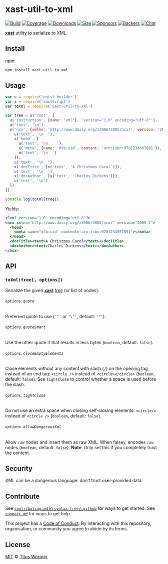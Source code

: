 # xast-util-to-xml

[![Build][build-badge]][build]
[![Coverage][coverage-badge]][coverage]
[![Downloads][downloads-badge]][downloads]
[![Size][size-badge]][size]
[![Sponsors][sponsors-badge]][collective]
[![Backers][backers-badge]][collective]
[![Chat][chat-badge]][chat]

**[xast][]** utility to serialize to XML.

## Install

[npm][]:

```sh
npm install xast-util-to-xml
```

## Usage

```js
var u = require('unist-builder')
var x = require('xastscript')
var toXml = require('xast-util-to-xml')

var tree = u('root', [
  u('instruction', {name: 'xml'}, 'version="1.0" encoding="utf-8"'),
  u('text', '\n'),
  x('ncx', {xmlns: 'http://www.daisy.org/z3986/2005/ncx/', version: '2005-1'}, [
    u('text', '\n  '),
    x('head', [
      u('text', '\n    '),
      x('meta', {name: 'dtb:uid', content: 'urn:isbn:9781234567891'}),
      u('text', '\n  ')
    ]),
    u('text', '\n  '),
    x('docTitle', [x('text', 'A Christmas Carol')]),
    u('text', '\n  '),
    x('docAuthor', [x('text', 'Charles Dickens')]),
    u('text', '\n')
  ])
])

console.log(toXml(tree))
```

Yields:

```xml
<?xml version="1.0" encoding="utf-8"?>
<ncx xmlns="http://www.daisy.org/z3986/2005/ncx/" version="2005-1">
  <head>
    <meta name="dtb:uid" content="urn:isbn:9781234567891"></meta>
  </head>
  <docTitle><text>A Christmas Carol</text></docTitle>
  <docAuthor><text>Charles Dickens</text></docAuthor>
</ncx>
```

## API

### `toXml(tree[, options])`

Serialize the given **[xast][]** *[tree][]* (or list of nodes).

###### `options.quote`

Preferred quote to use (`'"'` or `'\''`, default: `'"'`).

###### `options.quoteSmart`

Use the other quote if that results in less bytes (`boolean`, default: `false`).

###### `options.closeEmptyElements`

Close elements without any content with slash (`/`) on the opening tag
instead of an end tag: `<circle />` instead of `<circle></circle>` (`boolean`,
default: `false`).
See `tightClose` to control whether a space is used before the slash.

###### `options.tightClose`

Do not use an extra space when closing self-closing elements: `<circle/>`
instead of `<circle />` (`boolean`, default: `false`).

###### `options.allowDangerousXml`

Allow `raw` nodes and insert them as raw XML.
When falsey, encodes `raw` nodes (`boolean`, default: `false`).
**Note**: Only set this if you completely trust the content.

## Security

XML can be a dangerous language: don’t trust user-provided data.

## Contribute

See [`contributing.md` in `syntax-tree/.github`][contributing] for ways to get
started.
See [`support.md`][support] for ways to get help.

This project has a [Code of Conduct][coc].
By interacting with this repository, organisation, or community you agree to
abide by its terms.

## License

[MIT][license] © [Titus Wormer][author]

<!-- Definitions -->

[build-badge]: https://img.shields.io/travis/syntax-tree/xast-util-to-xml.svg

[build]: https://travis-ci.org/syntax-tree/xast-util-to-xml

[coverage-badge]: https://img.shields.io/codecov/c/github/syntax-tree/xast-util-to-xml.svg

[coverage]: https://codecov.io/github/syntax-tree/xast-util-to-xml

[downloads-badge]: https://img.shields.io/npm/dm/xast-util-to-xml.svg

[downloads]: https://www.npmjs.com/package/xast-util-to-xml

[size-badge]: https://img.shields.io/bundlephobia/minzip/xast-util-to-xml.svg

[size]: https://bundlephobia.com/result?p=xast-util-to-xml

[sponsors-badge]: https://opencollective.com/unified/sponsors/badge.svg

[backers-badge]: https://opencollective.com/unified/backers/badge.svg

[collective]: https://opencollective.com/unified

[chat-badge]: https://img.shields.io/badge/chat-spectrum-7b16ff.svg

[chat]: https://spectrum.chat/unified/syntax-tree

[npm]: https://docs.npmjs.com/cli/install

[license]: license

[author]: https://wooorm.com

[contributing]: https://github.com/syntax-tree/.github/blob/master/contributing.md

[support]: https://github.com/syntax-tree/.github/blob/master/support.md

[coc]: https://github.com/syntax-tree/.github/blob/master/code-of-conduct.md

[tree]: https://github.com/syntax-tree/unist#tree

[xast]: https://github.com/syntax-tree/xast
